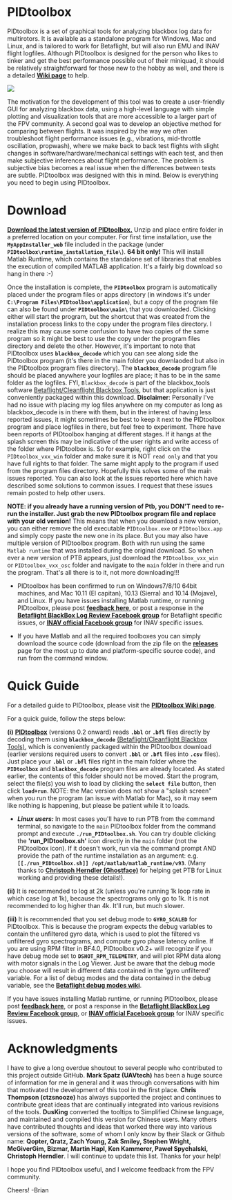 
# PIDtoolbox

PIDtoolbox is a set of graphical tools for analyzing blackbox log data for multirotors. It is available as a standalone program for Windows, Mac and Linux, and is tailored to work for Betaflight, but will also run EMU and INAV flight logfiles. Although PIDtoolbox is designed for the person who likes to tinker and get the best performance possible out of their miniquad, it should be relatively straightforward for those new to the hobby as well, and there is a detailed **<a href="https://github.com/bw1129/PIDtoolbox/wiki/PIDtoolbox-user-guide" target="blank">Wiki page</a>** to help.

![](images/PIDtoolbox_v0.32.png)

The motivation for the development of this tool was to create a user-friendly GUI for analyzing blackbox data, using a high-level language with simple plotting and visualization tools that are more accessible to a larger part of the FPV community. A second goal was to develop an objective method for comparing between flights. It was inspired by the way we often troubleshoot flight performance issues (e.g., vibrations, mid-throttle oscillation, propwash), where we make back to back test flights with slight changes in software/hardware/mechanical settings with each test, and then make subjective inferences about flight performance. The problem is subjective bias becomes a real issue when the differences between tests are subtle. PIDtoolbox was designed with this in mind. Below is everything you need to begin using PIDtoolbox.

# Download

**<a href="https://github.com/bw1129/PIDtoolbox/releases" target="blank">Download the latest version of PIDtoolbox.</a>** Unzip and place entire folder in a preferred location on your computer. For first time installation, use the **`MyAppInstaller_web`** file included in the package (under **`PIDtoolbox\runtime_installation_file\`**). **64 bit only!** This will install Matlab Runtime, which contains the standalone set of libraries that enables the execution of compiled MATLAB application. It's a fairly big download so hang in there :-) 

Once the installation is complete, the **`PIDtoolbox`** program is automatically placed under the program files or apps directory (in windows it's under **`C:\Program Files\PIDtoolbox\application`**), but a copy of the program file can also be found under **`PIDtoolbox\main\`** that you downloaded. Clicking either will start the program, but the shortcut that was created from the installation process links to the copy under the program files directory. I realize this may cause some confusion to have two copies of the same program so it might be best to use the copy under the program files directory and delete the other. However, it's important to note that PIDtoolbox uses **`blackbox_decode`** which you can see along side the PIDtoolbox program (it's there in the main folder you downlaoded but also in the PIDtoolbox program files directory). The **`blackbox_decode`** program file should be placed anywhere your logfiles are place; it has to be in the same folder as the logfiles. FYI, `Blackbox_decode` is part of the blackbox_tools software <a href="https://github.com/betaflight/blackbox-tools" target="blank">Betaflight/Cleanflight Blackbox Tools</a>, but that application is just conveniently packaged within this download. **Disclaimer**: Personally I've had no issue with placing my log files anywhere on my computer as long as blackbox_decode is in there with them, but in the interest of having less reported issues, it might sometimes be best to keep it next to the PIDtoolbox program and place logfiles in there, but feel free to experiment. There have been reports of PIDtoolbox hanging at different stages. If it hangs at the splash screen this may be indicative of the user rights and write access of the folder where PIDtoolbox is. So for example, right click on the `PIDtoolbox_vxx_win` folder and make sure it is NOT `read only` and that you have full rights to that folder. The same might apply to the program if used from the program files directory. Hopefully this solves some of the main issues reported. You can also look at the issues reported here which have described some solutions to common issues. I request that these issues remain posted to help other users.

**NOTE: if you already have a running version of Ptb, you DON'T need to re-run the installer. Just grab the new PIDtoolbox program file and replace with your old version!** This means that when you download a new version, you can either remove the old executable `PIDtoolbox.exe` or `PIDtoolbox.app` and simply copy paste the new one in its place. But you may also have multiple version of PIDtoolbox program. Both with run using the same `Matlab runtime` that was installed during the original download. So when ever a new version of PTB appears, just download the `PIDtoolbox_vxx_win` or `PIDtoolbox_vxx_osc` folder and navigate to the `main` folder in there and run the program. That's all there is to it, not more downloading!!!

* PIDtoolbox has been confirmed to run on Windows7/8/10 64bit machines, and Mac 10.11 (El capitan), 10.13 (Sierra) and 10.14 (Mojave), and Linux. If you have issues installing Matlab runtime, or running PIDtoolbox, please post **<a href="https://github.com/bw1129/PIDtoolbox/issues" target="blank">feedback here</a>**, or post a response in the **<a href="https://www.facebook.com/groups/291745494678694/?ref=bookmarks" target="blank">Betaflight BlackBox Log Review Facebook group</a>** for Betaflight specific issues, or **<a href="https://www.facebook.com/groups/INAVOfficial/?ref=bookmarks" target="blank">INAV official Facebook group</a>** for INAV specific issues.

* If you have Matlab and all the required toolboxes you can simply download the source code (download from the zip file on the **<a href="https://github.com/bw1129/PIDtoolbox/releases" target="blank">releases</a>** page for the most up to date and platform-specific source code), and run from the command window. 



# Quick Guide

For a detailed guide to PIDtoolbox, please visit the **<a href="https://github.com/bw1129/PIDtoolbox/wiki/PIDtoolbox-user-guide" target="blank">PIDtoolbox Wiki page</a>**.

For a quick guide, follow the steps below:

**(i)** **<a href="https://github.com/bw1129/PIDtoolbox/releases" target="blank">PIDtoolbox</a>** (versions 0.2 onward) reads **`.bbl`** or **`.bfl`** files directly by decoding them using **`blackbox_decode`** <a href="https://github.com/betaflight/blackbox-tools" target="blank">(Betaflight/Cleanflight Blackbox Tools)</a>, which is conveniently packaged within the PIDtoolbox download (earlier versions required users to convert **`.bbl`** or **`.bfl`** files into **`.csv`** files). Just place your **`.bbl`** or **`.bfl`** files right in the main folder where the **`PIDtoolbox`** and **`blackbox_decode`** program files are already located. As stated earlier, the contents of this folder should not be moved. Start the program, select the file(s) you wish to load by clicking the **`select file`** button, then click **`load+run`**. NOTE: the Mac version does not show a "splash screen" when you run the program (an issue with Matlab for Mac), so it may seem like nothing is happening, but please be patient while it to loads.

* ***Linux users:*** 
In most cases you'll have to run PTB from the command terminal, so navigate to the `main` PIDtoolbox folder from the command prompt and execute **`./run_PIDtoolbox.sh`**. You can try double clicking the **'run_PIDtoolbox.sh'** icon directly in the `main` folder (not the PIDtoolbox icon). If it doesn't work, run via the command prompt AND provide the path of the runtime installation as an argument:	e.g. **`[[./run_PIDtoolbox.sh]] /opt/matlab/matlab_runtime/v93`**. (Many thanks to **<a href="https://github.com/ghostface" target="blank">Christoph Herndler (Ghostface)</a>** for helping get PTB for Linux working and providing these details!). 

**(ii)** It is recommended to log at 2k (unless you're running 1k loop rate in which case log at 1k), because the spectrograms only go to 1k. It is not recommended to log higher than 4k. It'll run, but much slower.

**(iii)** It is recommended that you set debug mode to **`GYRO_SCALED`** for PIDtoolbox. This is because the program expects the debug variables to contain the unfiltered gyro data, which is used to plot the filtered vs unfiltered gyro spectrograms, and compute gyro phase latency online. If you are using RPM filter in BF4.0, PIDtoolbox v0.2+ will recognize if you have debug mode set to **`DSHOT_RPM_TELEMETRY`**, and will plot RPM data along with motor signals in the Log Viewer. Just be aware that the debug mode you choose will result in different data contained in the 'gyro unfiltered' variable. For a list of debug modes and the data contained in the debug variable, see the **<a href="https://github.com/betaflight/betaflight/wiki/Debug-Modes" target="blank">Betaflight debug modes wiki</a>**.

If you have issues installing Matlab runtime, or running PIDtoolbox, please post **<a href="https://github.com/bw1129/PIDtoolbox/issues" target="blank">feedback here</a>**, or post a response in the **<a href="https://www.facebook.com/groups/291745494678694/?ref=bookmarks" target="blank">Betaflight BlackBox Log Review Facebook group</a>**, or **<a href="https://www.facebook.com/groups/INAVOfficial/?ref=bookmarks" target="blank">INAV official Facebook group</a>** for INAV specific issues.

# Acknowledgments

I have to give a long overdue shoutout to several people who contributed to this project outside GitHub. 
**Mark Spatz (UAVtech)** has been a huge source of information for me in general and it was through conversations with him that motivated the development of this tool in the first place. 
**Chris Thompson (ctzsnooze)** has always supported the project and continues to contribute great ideas that are continually integrated into various revisions of the tools.
**DusKing** converted the tooltips to Simplified Chinese language, and maintained and compiled this version for Chinese users. 
Many others have contributed thoughts and ideas that worked there way into various versions of the software, some of whom I only know by their Slack or Github name: **Qopter, Qratz, Zach Young, Zak Smiley, Stephen Wright, McGiverGim, Bizmar, Martin Hapl, Ken Kammerer, Paweł Spychalski, Christoph Herndler**. I will continue to update this list. Thanks for your help!

 I hope you find PIDtoolbox useful, and I welcome feedback from the FPV community.

Cheers! -Brian
